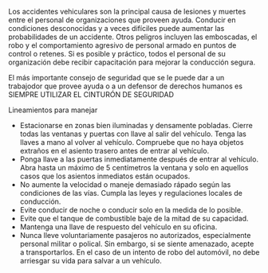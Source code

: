 [Title]: # (Lineamientos para manejar)
[Difficulty]: # (Principiante)
[Order]: # (0)

Los accidentes vehiculares son la principal causa de lesiones y muertes entre el personal de organizaciones que proveen ayuda. Conducir en condiciones desconocidas y a veces difíciles puede aumentar las probabilidades de un accidente. Otros peligros incluyen las emboscadas, el robo y el comportamiento agresivo de personal armado en puntos de control o retenes. Si es posible y práctico, todos el personal de su organización debe recibir capacitación para mejorar la conducción segura.

El más importante consejo de seguridad que se le puede dar a un trabajodor que provee ayuda o a un defensor de derechos humanos es SIEMPRE UTILIZAR EL CINTURÓN DE SEGURIDAD

Lineamientos para manejar

*   Estacionarse en zonas bien iluminadas y densamente pobladas. Cierre todas las ventanas y puertas con llave al salir del vehículo. Tenga las llaves a mano al volver al vehículo. Compruebe que no haya objetos extraños en el asiento trasero antes de entrar al vehículo.
*   Ponga llave a las puertas inmediatamente después de entrar al vehículo. Abra hasta un máximo de 5 centímetros la ventana y solo en aquellos casos que los asientos inmediatos están ocupados.
*   No aumente la velocidad o maneje demasiado rápado según las condiciones de las vías. Cumpla las leyes y regulaciones locales de conducción.
*   Evite conducir de noche o conducir solo en la medida de lo posible.
*   Evite que el tanque de combustible baje de la mitad de su capacidad.
*   Mantenga una llave de respuesto del vehículo en su oficina.
*   Nunca lleve voluntariamente pasajeros no autorizados, especialmente personal militar o polical. Sin embargo, si se siente amenazado, acepte a transportarlos. En el caso de un intento de robo del automóvil, no debe arriesgar su vida para salvar a un vehículo.